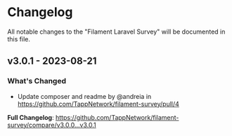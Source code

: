 # Changelog

All notable changes to the "Filament Laravel Survey" will be documented in this file.

## v3.0.1 - 2023-08-21

### What's Changed

- Update composer and readme by @andreia in https://github.com/TappNetwork/filament-survey/pull/4

**Full Changelog**: https://github.com/TappNetwork/filament-survey/compare/v3.0.0...v3.0.1
